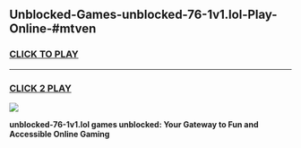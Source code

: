 
## Unblocked-Games-unblocked-76-1v1.lol-Play-Online-#mtven
<h3>
<a href="https://premium.freeplayer.one?title=unblocked-76-1v1.lol&ref=24F">CLICK TO PLAY</a></h3>
<hr>

<h3>
<a href="https://premium.freeplayer.one?title=unblocked-76-1v1.lol&ref=24F">CLICK 2 PLAY</a>
  
</h3>

<a href="https://premium.freeplayer.one?title=unblocked-76-1v1.lol&ref=24F/"><img src="https://clearcache.store/games.png"></a>


**unblocked-76-1v1.lol games unblocked: Your Gateway to Fun and Accessible Online Gaming**
